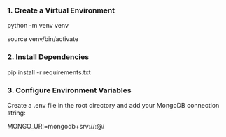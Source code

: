 ### 1.  Create a Virtual Environment 


python -m venv venv

source venv/bin/activate

### 2.  Install Dependencies

pip install -r requirements.txt


### 3.  Configure Environment Variables

Create a .env file in the root directory and add your MongoDB connection string:

MONGO_URI=mongodb+srv://<username>:<password>@<cluster-url>/<dbname>

